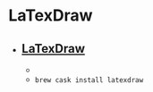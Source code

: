 # LaTexDraw
- [LaTexDraw](https://latexdraw.sourceforge.io/)
  - 
  - 
  - `brew cask install latexdraw`
